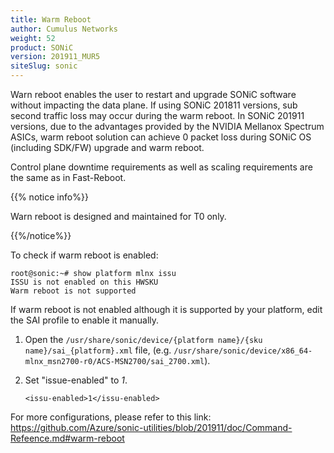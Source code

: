 ```yaml
---
title: Warm Reboot
author: Cumulus Networks
weight: 52
product: SONiC
version: 201911_MUR5
siteSlug: sonic
---
```


Warn reboot enables the user to restart and upgrade SONiC software without impacting the data plane. If using SONiC 201811 versions, sub second traffic loss may occur during the warm reboot. In SONiC 201911 versions, due to the advantages provided by the NVIDIA Mellanox Spectrum ASICs, warm reboot solution can achieve 0 packet loss during SONiC OS (including SDK/FW) upgrade and warm reboot.

Control plane downtime requirements as well as scaling requirements are the same as in Fast-Reboot.

{{% notice info%}}

Warn reboot is designed and maintained for T0 only.

{{%/notice%}}

To check if warm reboot is enabled:

```
root@sonic:~# show platform mlnx issu
ISSU is not enabled on this HWSKU
Warm reboot is not supported
```

If warm reboot is not enabled although it is supported by your platform, edit the SAI profile to enable it manually.

1. Open the `/usr/share/sonic/device/{platform name}/{sku name}/sai_{platform}.xml` file, (e.g. `/usr/share/sonic/device/x86_64-mlnx_msn2700-r0/ACS-MSN2700/sai_2700.xml`).
2. Set "issue-enabled" to _1_.

       <issu-enabled>1</issu-enabled>

For more configurations, please refer to this link: https://github.com/Azure/sonic-utilities/blob/201911/doc/Command-Refeence.md#warm-reboot
